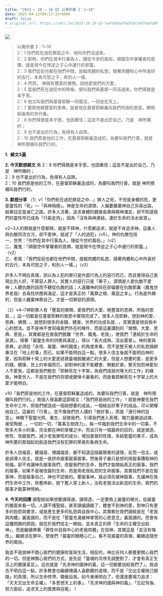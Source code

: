 ```yaml
---
title: "2023 – 10 – 18 QT 以弗所書 2：1~10"
date: 2025-04-12T04:17:25+0800
draft: false
# original_url: https://cmtc.tw/2023-10-18-qt-%e4%bb%a5%e5%bc%97%e6%89%80%e6%9b%b8-2%ef%bc%9a110
---
```


![](/images/qt.jpg)
> 以弗所書 2：1\~10  
> 2：1 你們死在過犯罪惡之中，他叫你們活過來。  
> 2：2 那時，你們在其中行事為人，隨從今世的風俗，順服空中掌權者的首領，就是現今在悖逆之子心中運行的邪靈。  
> 2：3 我們從前也都在他們中間，放縱肉體的私慾，隨著肉體和心中所喜好的去行，本為可怒之子，和別人一樣。  
> 2：4 然而， 神既有豐富的憐憫，因他愛我們的大愛，  
> 2：5 當我們死在過犯中的時候，便叫我們與基督一同活過來。你們得救是本乎恩。  
> 2：6 他又叫我們與基督耶穌一同復活，一同坐在天上，  
> 2：7 要將他極豐富的恩典，就是他在基督耶穌裏向我們所施的恩慈，顯明給後來的世代看。  
> 2：8 你們得救是本乎恩，也因著信；這並不是出於自己，乃是　神所賜的；  
> 2：9 也不是出於行為，免得有人自誇。  
> 2：10 我們原是他的工作，在基督耶穌裏造成的，為要叫我們行善，就是　神所預備叫我們行的。

**1.  經文3遍**

**2. 今天默想經文**
弗 2：8 你們得救是本乎恩，也因著信；這並不是出於自己，乃是　神所賜的；  
2：9 也不是出於行為，免得有人自誇。  
2：10 我們原是他的工作，在基督耶穌裏造成的，為要叫我們行善，就是 神所預備叫我們行的。

**3. 默想分享**
（1）v1「你們死在過犯罪惡之中…」罪人之死，不但是身體的死，更是靈性的「死」—「與神隔絕」。神是生命的源頭，人偏要離棄神自己另尋出路，結果註定是滅亡之路。許多人活著，追求身體的健康長壽與精神滿足，卻不知道我們的靈性早已成為「行屍走肉」，因為「沒有與神連結，連於生命的活水泉源」。

v2\~3人的罪就是什麼都拜，就是不拜神，什麼都追求，就是不肯追求神。這裏人與仇敵同流合污，卻不愛神，就成了「人的過犯」（v5）。神的仇敵包括  
一、世界：「你們在其中行事為人，隨從今世的風俗。」（v2）  
二、魔鬼：「順服空中掌權者的首領，就是現今在悖逆之子心中運行的邪靈。」（v2）  
三、老我：「我們從前也都在他們中間，放縱肉體的私慾，隨著肉體和心中所喜好的去行，本為可怒之子，和別人一樣。」（v3）

許多人不明白真理，誤以為人犯的罪只是外面行為上的惡行而已，而且覺得自己表現比別人好，不算惡人罪人。其實人的惡行只是「果子」，源頭是人愛仇敵不愛神；人聽仇敵的話而不聽從仇敵的話；人遠離神的同在卻偏要在仇敵那裏（魔鬼世界老我）去尋找供應與滿足，這才是真正的「萬罪之根、萬惡之本」。行為是外顯的，但是人離棄神靠自己，才是一切罪惡的源頭。

（2）v4\~7神對罪人有「豐富的憐憫、愛我們的大愛、極豐富的恩典、所施的恩慈…」這一切都是在基督耶穌的救恩中實現完成了。很多人信耶穌，想到神的愛、恩典、憐憫…，就想到很多的金錢、健康、世界的功成名就…，其實還是很自我中心的想法。並不是神不會祝福我們外在的條件，而是這裏講到的「憐憫、大愛、恩典、恩慈」，其實都是在救我們脫離「世界、魔鬼、老我」，使我們「連結於生命的泉源」，得著「屬靈生命的供應與滿足」，得以「長大成熟、活出基督」。神的愛與恩典，必須從「永恆、屬靈、神的國度」的角度來看，而不是整天被人的私慾捆綁專注在「地上的事」而已。如果不能明白這一點，很多人信主後就不能明白神的愛，因為耶穌十架上的大愛是拯救靈魂脫離滅亡的大愛，但是人想要的愛，是更多的錢、健康、世上的幸福而已，卻對神的愛不能體會、無動於衷，整天抱怨神愛別人不愛我，這都是我們輕忽「耶穌死在十字架，為我們成就何等大的工作」的緣故。神愛世人，不是在我們的存摺或健保卡裏看的，而是看耶穌死在十字架上的大愛才能明白。

v10「我們原是他的工作，在基督耶穌裏造成的，為要叫我們行善，就是　神所預備叫我們行的。」我個人很喜歡這節經文：「我們原是祂的工作」！就是神要在我們生命中工作，把我們塑造成一個祂想要的成品，一個結出好果子的成品，可以榮耀祂自己。這裏的「行善」，並不像我們世人講的「做好事」，而是「遵行神的旨意」。神賜下聖靈光照、重生、拯救我們、引導我們進入真理，賜力量勝過試煉、接受陶塑…，一切的一切，「萬事互相效力」，每一件臨到我們生命中的一切事，不管多大多小的事，完全都在神的掌權之中。而且只有一個最終的目的，就是塑造、修剪、改變我們，減少老我罪性的成分，增加基督的性情，多結聖靈的果子，成為神所要的那個起初創造我們沒有犯罪的荣美形象與生命。

許多人信福音，聽福音、傳講福音，都不知道這個最簡單的道理，反而一信主，或是誤導人信主，就是一直拼命服事服事服事，然後骨子裏只是想利用服事賺取神的祝福。卻不肯讓神先服事我們，改變我們的生命，我們才能開始真正的服事。我們的服事，如果不是被改變的生命，而是用老我私慾的生命服事，其實我們不是在服事神，而是服事自己，神也不認帳的。要服事神，就必須先被神服事，先讓神在我們生命中工作，除舊佈新，脫下舊人穿上新人，治死老我活出新造的生命，我們的服事才能蒙神悅納。

**4. 今天的回應**
讀聖經如果想要讀得通、讀得透，一定要換上屬靈的眼光，從屬靈的層面來看一切。人讀不懂聖經，甚至讀偏讀錯了，體會不到神的愛，對神只有更多的抱怨與要求，或是產生更多的私慾與自我中心，其實都在我們讀經是在「老我與肉體」裏面讀的，而不是在「聖靈充滿被神掌管的心思意念」裏面讀的。而會有這種問題的原因，就在於我們信主一開始，並未真正的將「生命的主權交出給神」，而是繼續帶著「罪性中自我中心的老我肉體」在信神，其實這是「並沒有悔改」，繼續活在罪中，使我們「屬靈的眼瞎心亡」，看不見屬靈的真理，繼續追隨世界的風俗。

我並不是說神不關心我們的健康財富與生活，相反的，神比任何人都要更關心我們的一切。但是神關心我們的方式，是先從「靈魂的次序先調整對了，才會有真正生活上的健康富足」。這也就是「先求神的國神的義，這一切都要加給我們了」。我過去不明白這一點，許多教會也繼續傳講人喜歡聽的道理，而不是「交出主權捨己跟隨」的真理，所以生命停滯，驕傲自我。如今漸漸明白了，但還是要竭力追求：「天天交出生命主權」、「多思想天上的事」、「先求神的國與神的義」、「忘記背後、努力面前，追求天上的獎賞與冠冕」！
